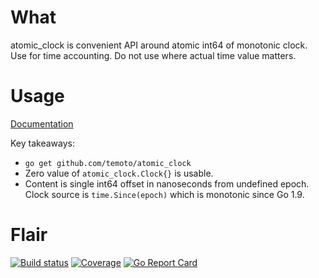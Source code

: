 # What

atomic_clock is convenient API around atomic int64 of monotonic clock.
Use for time accounting. Do not use where actual time value matters.


# Usage

[Documentation](https://pkg.go.dev/github.com/temoto/atomic_clock)

Key takeaways:

* `go get github.com/temoto/atomic_clock`
* Zero value of `atomic_clock.Clock{}` is usable.
* Content is single int64 offset in nanoseconds from undefined epoch. Clock source is `time.Since(epoch)` which is monotonic since Go 1.9.


# Flair

[![Build status](https://travis-ci.org/temoto/atomic_clock.svg?branch=master)](https://travis-ci.org/temoto/atomic_clock)
[![Coverage](https://codecov.io/gh/temoto/atomic_clock/branch/master/graph/badge.svg)](https://codecov.io/gh/temoto/atomic_clock)
[![Go Report Card](https://goreportcard.com/badge/github.com/temoto/atomic_clock)](https://goreportcard.com/report/github.com/temoto/atomic_clock)
